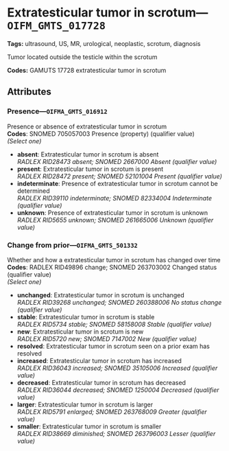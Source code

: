 # Extratesticular tumor in scrotum—`OIFM_GMTS_017728`

**Tags:** ultrasound, US, MR, urological, neoplastic, scrotum, diagnosis

Tumor located outside the testicle within the scrotum

**Codes:** GAMUTS 17728 extratesticular tumor in scrotum

## Attributes

### Presence—`OIFMA_GMTS_016912`

Presence or absence of extratesticular tumor in scrotum  
**Codes**: SNOMED 705057003 Presence (property) (qualifier value)  
*(Select one)*

- **absent**: Extratesticular tumor in scrotum is absent  
_RADLEX RID28473 absent; SNOMED 2667000 Absent (qualifier value)_
- **present**: Extratesticular tumor in scrotum is present  
_RADLEX RID28472 present; SNOMED 52101004 Present (qualifier value)_
- **indeterminate**: Presence of extratesticular tumor in scrotum cannot be determined  
_RADLEX RID39110 indeterminate; SNOMED 82334004 Indeterminate (qualifier value)_
- **unknown**: Presence of extratesticular tumor in scrotum is unknown  
_RADLEX RID5655 unknown; SNOMED 261665006 Unknown (qualifier value)_

### Change from prior—`OIFMA_GMTS_501332`

Whether and how a extratesticular tumor in scrotum has changed over time  
**Codes**: RADLEX RID49896 change; SNOMED 263703002 Changed status (qualifier value)  
*(Select one)*

- **unchanged**: Extratesticular tumor in scrotum is unchanged  
_RADLEX RID39268 unchanged; SNOMED 260388006 No status change (qualifier value)_
- **stable**: Extratesticular tumor in scrotum is stable  
_RADLEX RID5734 stable; SNOMED 58158008 Stable (qualifier value)_
- **new**: Extratesticular tumor in scrotum is new  
_RADLEX RID5720 new; SNOMED 7147002 New (qualifier value)_
- **resolved**: Extratesticular tumor in scrotum seen on a prior exam has resolved  
- **increased**: Extratesticular tumor in scrotum has increased  
_RADLEX RID36043 increased; SNOMED 35105006 Increased (qualifier value)_
- **decreased**: Extratesticular tumor in scrotum has decreased  
_RADLEX RID36044 decreased; SNOMED 1250004 Decreased (qualifier value)_
- **larger**: Extratesticular tumor in scrotum is larger  
_RADLEX RID5791 enlarged; SNOMED 263768009 Greater (qualifier value)_
- **smaller**: Extratesticular tumor in scrotum is smaller  
_RADLEX RID38669 diminished; SNOMED 263796003 Lesser (qualifier value)_